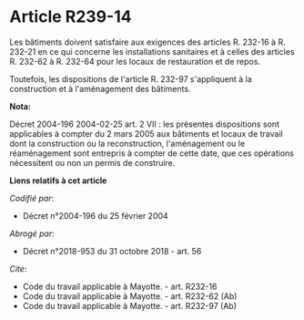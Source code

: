 # Article R239-14

Les bâtiments doivent satisfaire aux exigences des articles R. 232-16 à R. 232-21 en ce qui concerne les installations
sanitaires et à celles des articles R. 232-62 à R. 232-64 pour les locaux de restauration et de repos. 

Toutefois, les dispositions de l'article R. 232-97 s'appliquent à la construction et à l'aménagement des bâtiments.

**Nota:**

Décret 2004-196 2004-02-25 art. 2 VII : les présentes dispositions sont applicables à compter du 2 mars 2005 aux bâtiments et
locaux de travail dont la construction ou la reconstruction, l'aménagement ou le réaménagement sont entrepris à compter de
cette date, que ces opérations nécessitent ou non un permis de construire.

**Liens relatifs à cet article**

_Codifié par_:

  - Décret n°2004-196 du 25 février 2004

_Abrogé par_:

  - Décret n°2018-953 du 31 octobre 2018 - art. 56

_Cite_:

  - Code du travail applicable à Mayotte. - art. R232-16
  - Code du travail applicable à Mayotte. - art. R232-62 (Ab)
  - Code du travail applicable à Mayotte. - art. R232-97 (Ab)
